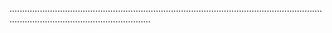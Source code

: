 ....................................................................................................................................................................................
